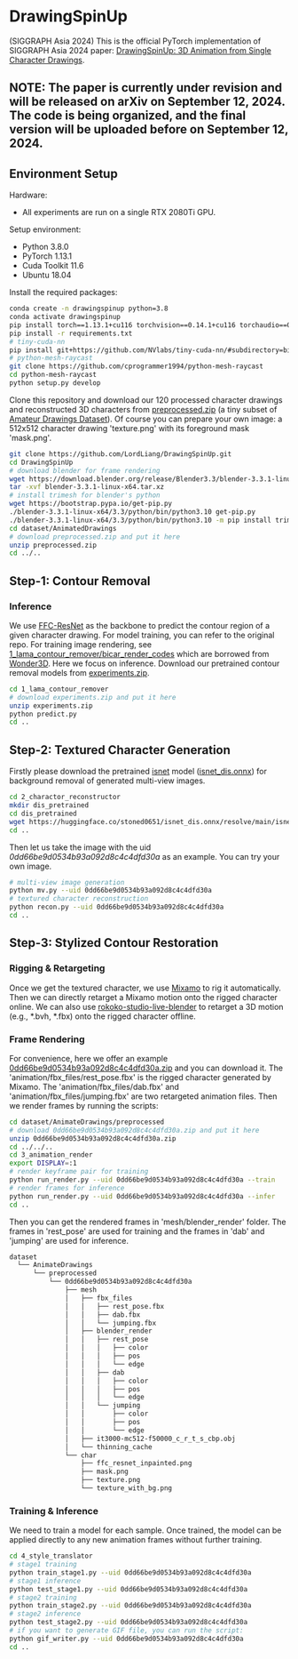 # DrawingSpinUp

(SIGGRAPH Asia 2024) This is the official PyTorch implementation of SIGGRAPH Asia 2024 paper: [DrawingSpinUp: 3D Animation from Single Character Drawings](https://lordliang.github.io/DrawingSpinUp/).

## NOTE: The paper is currently under revision and will be released on arXiv on September 12, 2024. The code is being organized, and the final version will be uploaded before on September 12, 2024.

## Environment Setup

Hardware: 
  - All experiments are run on a single RTX 2080Ti GPU.

Setup environment:
  - Python 3.8.0
  - PyTorch 1.13.1
  - Cuda Toolkit 11.6
  - Ubuntu 18.04

Install the required packages:

```sh
conda create -n drawingspinup python=3.8
conda activate drawingspinup
pip install torch==1.13.1+cu116 torchvision==0.14.1+cu116 torchaudio==0.13.1 --extra-index-url https://download.pytorch.org/whl/cu116
pip install -r requirements.txt
# tiny-cuda-nn
pip install git+https://github.com/NVlabs/tiny-cuda-nn/#subdirectory=bindings/torch
# python-mesh-raycast
git clone https://github.com/cprogrammer1994/python-mesh-raycast
cd python-mesh-raycast
python setup.py develop
```

Clone this repository and download our 120 processed character drawings and reconstructed 3D characters from [preprocessed.zip](https://portland-my.sharepoint.com/:u:/g/personal/jzhou67-c_my_cityu_edu_hk/EbR1lDtb_qZJn27tUAHn2SUBXzvDWuAlcEfzeaiEURwKTg?e=xQJLFb) (a tiny subset of [Amateur Drawings Dataset](https://github.com/facebookresearch/AnimatedDrawings)). Of course you can prepare your own image: a 512x512 character drawing 'texture.png' with its foreground mask 'mask.png'.

```sh
git clone https://github.com/LordLiang/DrawingSpinUp.git
cd DrawingSpinUp
# download blender for frame rendering
wget https://download.blender.org/release/Blender3.3/blender-3.3.1-linux-x64.tar.xz
tar -xvf blender-3.3.1-linux-x64.tar.xz
# install trimesh for blender's python
wget https://bootstrap.pypa.io/get-pip.py
./blender-3.3.1-linux-x64/3.3/python/bin/python3.10 get-pip.py
./blender-3.3.1-linux-x64/3.3/python/bin/python3.10 -m pip install trimesh
cd dataset/AnimatedDrawings
# download preprocessed.zip and put it here
unzip preprocessed.zip
cd ../..
```

## Step-1: Contour Removal

### Inference

We use [FFC-ResNet](https://github.com/advimman/lama) as the backbone to predict the contour region of a given character drawing. 
For model training, you can refer to the original repo.
For training image rendering, see [1_lama_contour_remover/bicar_render_codes](1_lama_contour_remover/bicar_render_codes) which are borrowed from [Wonder3D](https://github.com/xxlong0/Wonder3D/tree/main/render_codes).
Here we focus on inference. Download our pretrained contour removal models from [experiments.zip](https://portland-my.sharepoint.com/:u:/g/personal/jzhou67-c_my_cityu_edu_hk/Ed6BaAAWgIhGqIMjaju_v4kB_K-DIFGu1bQ7zM3CbQMrTw?e=KaltGi).

```sh
cd 1_lama_contour_remover
# download experiments.zip and put it here
unzip experiments.zip
python predict.py
cd ..
```

## Step-2: Textured Character Generation

Firstly please download the pretrained [isnet](https://xuebinqin.github.io/dis/index.html) model ([isnet_dis.onnx](https://huggingface.co/stoned0651/isnet_dis.onnx/resolve/main/isnet_dis.onnx)) for background removal of generated multi-view images.

```sh
cd 2_charactor_reconstructor
mkdir dis_pretrained
cd dis_pretrained
wget https://huggingface.co/stoned0651/isnet_dis.onnx/resolve/main/isnet_dis.onnx
cd ..
```

Then let us take the image with the uid *0dd66be9d0534b93a092d8c4c4dfd30a* as an example. You can try your own image.

```sh
# multi-view image generation
python mv.py --uid 0dd66be9d0534b93a092d8c4c4dfd30a
# textured character reconstruction
python recon.py --uid 0dd66be9d0534b93a092d8c4c4dfd30a
cd ..
```

## Step-3: Stylized Contour Restoration

### Rigging & Retargeting

Once we get the textured character, we use [Mixamo](https://www.mixamo.com) to rig it automatically. Then we can directly retarget a Mixamo motion onto the rigged character online. We can also use [rokoko-studio-live-blender](https://github.com/Rokoko/rokoko-studio-live-blender) to retarget a 3D motion (e.g., *.bvh, *.fbx) onto the rigged character offline. 

### Frame Rendering

For convenience, here we offer an example [0dd66be9d0534b93a092d8c4c4dfd30a.zip]() and you can download it. 
The 'animation/fbx_files/rest_pose.fbx' is the rigged character generated by Mixamo.
The 'animation/fbx_files/dab.fbx' and 'animation/fbx_files/jumping.fbx' are two retargeted animation files. 
Then we render frames by running the scripts:

```sh
cd dataset/AnimateDrawings/preprocessed
# download 0dd66be9d0534b93a092d8c4c4dfd30a.zip and put it here
unzip 0dd66be9d0534b93a092d8c4c4dfd30a.zip
cd ../../..
cd 3_animation_render
export DISPLAY=:1
# render keyframe pair for training
python run_render.py --uid 0dd66be9d0534b93a092d8c4c4dfd30a --train
# render frames for inference
python run_render.py --uid 0dd66be9d0534b93a092d8c4c4dfd30a --infer
cd ..
```

Then you can get the rendered frames in 'mesh/blender_render' folder. The frames in 'rest_pose' are used for training and the frames in 'dab' and 'jumping' are used for inference.

```sh
dataset
  └── AnimateDrawings
      └── preprocessed
          └── 0dd66be9d0534b93a092d8c4c4dfd30a
              ├── mesh
              │   ├── fbx_files
              │   │   ├── rest_pose.fbx
              │   │   ├── dab.fbx
              │   │   └── jumping.fbx
              │   ├── blender_render
              │   │   ├── rest_pose
              │   │   │   ├── color
              │   │   │   ├── pos
              │   │   │   └── edge
              │   │   ├── dab
              │   │   │   ├── color
              │   │   │   ├── pos
              │   │   │   └── edge
              │   │   └── jumping
              │   │       ├── color
              │   │       ├── pos
              │   │       └── edge
              │   ├── it3000-mc512-f50000_c_r_t_s_cbp.obj
              │   └── thinning_cache
              └── char
                  ├── ffc_resnet_inpainted.png
                  ├── mask.png
                  ├── texture.png
                  └── texture_with_bg.png

```

### Training & Inference

We need to train a model for each sample. Once trained, the model can be applied directly to any new animation frames without further training.

```sh
cd 4_style_translator
# stage1 training
python train_stage1.py --uid 0dd66be9d0534b93a092d8c4c4dfd30a
# stage1 inference
python test_stage1.py --uid 0dd66be9d0534b93a092d8c4c4dfd30a
# stage2 training
python train_stage2.py --uid 0dd66be9d0534b93a092d8c4c4dfd30a
# stage2 inference
python test_stage2.py --uid 0dd66be9d0534b93a092d8c4c4dfd30a
# if you want to generate GIF file, you can run the script:
python gif_writer.py --uid 0dd66be9d0534b93a092d8c4c4dfd30a
cd ..
```


